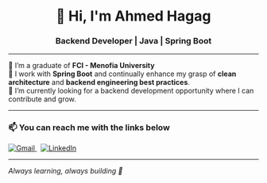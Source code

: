 <h1 align="center">👋 Hi, I'm Ahmed Hagag</h1>
<h3 align="center">Backend Developer | Java | Spring Boot</h3>

---

🔭 I’m a graduate of **FCI - Menofia University**  
💼 I work with **Spring Boot** and continually enhance my grasp of **clean architecture** and **backend engineering best practices**.  
🎯 I’m currently looking for a backend development opportunity where I can contribute and grow.

---

### 📫 You can reach me with the links below

<a href="mailto:ahmad.haggaag@gmail.com">
  <img src="https://img.shields.io/badge/Gmail-D14836?style=for-the-badge&logo=gmail&logoColor=white" alt="Gmail"/>
</a>
&nbsp;
<a href="https://www.linkedin.com/in/ahmed-hagagg/" target="_blank">
  <img src="https://img.shields.io/badge/LinkedIn-0A66C2?style=for-the-badge&logo=linkedin&logoColor=white" alt="LinkedIn"/>
</a>

---

_Always learning, always building 🚀_
